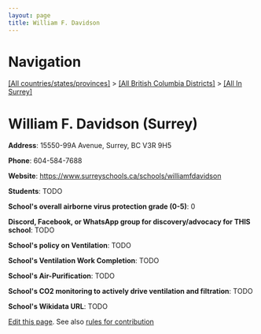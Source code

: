 ```yaml
---
layout: page
title: William F. Davidson
---
```

# Navigation

[[All countries/states/provinces]](../../..) > [[All British Columbia Districts]](../..) > [[All In Surrey]](..)

# William F. Davidson (Surrey)

**Address**: 15550-99A Avenue, Surrey, BC V3R 9H5

**Phone**: 604-584-7688

**Website**: <https://www.surreyschools.ca/schools/williamfdavidson>

**Students**: TODO

**School's overall airborne virus protection grade (0-5)**: 0

**Discord, Facebook, or WhatsApp group for discovery/advocacy for THIS school**: TODO

**School's policy on Ventilation**: TODO

**School's Ventilation Work Completion**: TODO

**School's Air-Purification**: TODO

**School's CO2 monitoring to actively drive ventilation and filtration**: TODO

**School's Wikidata URL**: TODO


[Edit this page](https://github.com/ventilate-schools/BC/edit/main/./Surrey/William_F._Davidson.md). See also [rules for contribution](../../../contribution-rules/)